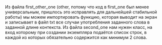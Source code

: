 Из файла first_other_one (other, потому что код в first_one был менее универсальным, пришлось это исправлять для дальнейшей стабильной работы) мы можем импортировать функцию, которая выводит на экран и записывает в файл txt все случаи употребления заданного слова в заданной длине контекста.
Из файла second_one нам нужен класс, на вход которому при создании экземпляра подаётся список строк, в каждой из которых обязательно содержится как минимум 2 слова.
